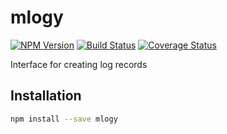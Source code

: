 # mlogy

[![NPM Version][npm-image]](https://npmjs.org/package/mlogy)
[![Build Status][travis-image]](https://travis-ci.org/keis/mlogy)
[![Coverage Status][coveralls-image]](https://coveralls.io/r/keis/mlogy?branch=master)

Interface for creating log records

## Installation

```bash
npm install --save mlogy
```

[npm-image]: https://img.shields.io/npm/v/mlogy.svg?style=flat
[travis-image]: https://img.shields.io/travis/keis/mlogy.svg?style=flat
[coveralls-image]: https://img.shields.io/coveralls/keis/mlogy.svg?style=flat
